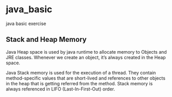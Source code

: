 # java_basic
java basic exercise


## Stack and Heap Memory
Java Heap space is used by java runtime to allocate memory to Objects and JRE classes. Whenever we create an object, 
it’s always created in the Heap space.

Java Stack memory is used for the execution of a thread. They contain method-specific values that are short-lived and 
references to other objects in the heap that is getting referred from the method. Stack memory is always referenced in 
LIFO (Last-In-First-Out) order.

## 